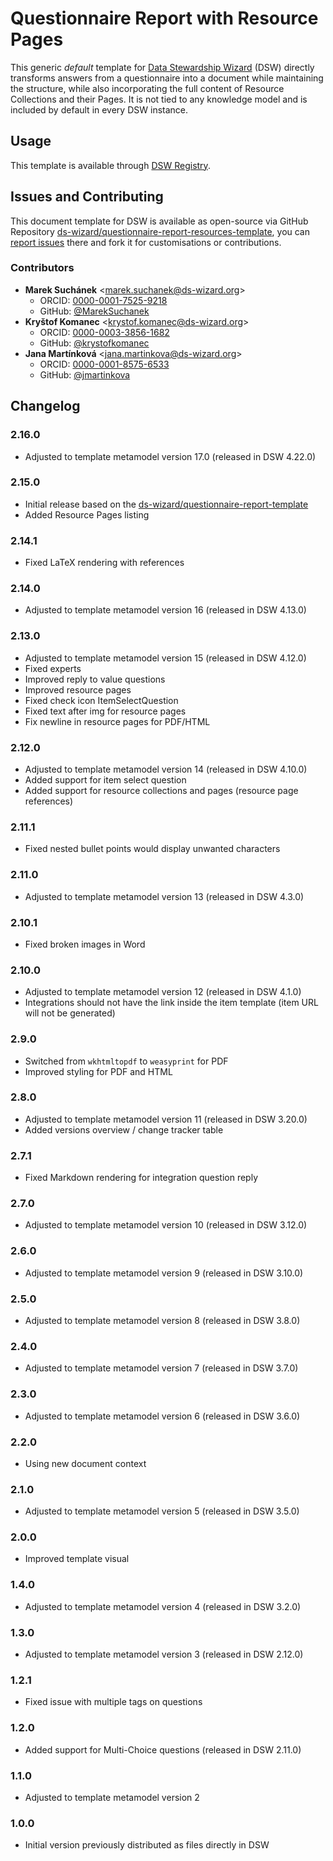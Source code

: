# Questionnaire Report with Resource Pages

This generic *default* template for [Data Stewardship Wizard](https://ds-wizard.org) (DSW) directly transforms answers from a questionnaire into a document while maintaining the structure, while also incorporating the full content of Resource Collections and their Pages. It is not tied to any knowledge model and is included by default in every DSW instance.


## Usage 

This template is available through [DSW Registry](https://registry.ds-wizard.org/templates).


## Issues and Contributing

This document template for DSW is available as open-source via GitHub Repository [ds-wizard/questionnaire-report-resources-template](https://github.com/ds-wizard/questionnaire-report-resources-template), you can [report issues](https://github.com/ds-wizard/questionnaire-report-resources-template/issues) there and fork it for customisations or contributions.


### Contributors

* **Marek Suchánek** <[marek.suchanek@ds-wizard.org](mailto:marek.suchanek@ds-wizard.org)>
  * ORCID: [0000-0001-7525-9218](https://orcid.org/0000-0001-7525-9218)
  * GitHub: [@MarekSuchanek](https://github.com/MarekSuchanek)
* **Kryštof Komanec** <[krystof.komanec@ds-wizard.org](mailto:krystof.komanec@ds-wizard.org)>
  * ORCID: [0000-0003-3856-1682](https://orcid.org/0000-0003-3856-1682)
  * GitHub: [@krystofkomanec](https://github.com/krystofkomanec)
* **Jana Martínková** <[jana.martinkova@ds-wizard.org](mailto:jana.martinkova@ds-wizard.org)>
  * ORCID: [0000-0001-8575-6533](https://orcid.org/0000-0001-8575-6533/)
  * GitHub: [@jmartinkova](https://github.com/jmartinkova)


## Changelog

### 2.16.0

- Adjusted to template metamodel version 17.0 (released in DSW 4.22.0)

### 2.15.0

- Initial release based on the [ds-wizard/questionnaire-report-template](https://github.com/ds-wizard/questionnaire-report-template)
- Added Resource Pages listing

### 2.14.1

- Fixed LaTeX rendering with references

### 2.14.0

- Adjusted to template metamodel version 16 (released in DSW 4.13.0)

### 2.13.0

- Adjusted to template metamodel version 15 (released in DSW 4.12.0)
- Fixed experts
- Improved reply to value questions
- Improved resource pages
- Fixed check icon ItemSelectQuestion
- Fixed text after img for resource pages
- Fix newline in resource pages for PDF/HTML

### 2.12.0

- Adjusted to template metamodel version 14 (released in DSW 4.10.0)
- Added support for item select question
- Added support for resource collections and pages (resource page references)

### 2.11.1

- Fixed nested bullet points would display unwanted characters

### 2.11.0

- Adjusted to template metamodel version 13 (released in DSW 4.3.0)

### 2.10.1

- Fixed broken images in Word

### 2.10.0

- Adjusted to template metamodel version 12 (released in DSW 4.1.0)
- Integrations should not have the link inside the item template (item URL will not be generated)

### 2.9.0

- Switched from `wkhtmltopdf` to `weasyprint` for PDF
- Improved styling for PDF and HTML

### 2.8.0

- Adjusted to template metamodel version 11 (released in DSW 3.20.0)
- Added versions overview / change tracker table

### 2.7.1

- Fixed Markdown rendering for integration question reply

### 2.7.0

- Adjusted to template metamodel version 10 (released in DSW 3.12.0)

### 2.6.0

- Adjusted to template metamodel version 9 (released in DSW 3.10.0)

### 2.5.0

- Adjusted to template metamodel version 8 (released in DSW 3.8.0)

### 2.4.0

- Adjusted to template metamodel version 7 (released in DSW 3.7.0)

### 2.3.0

- Adjusted to template metamodel version 6 (released in DSW 3.6.0)

### 2.2.0

- Using new document context

### 2.1.0

- Adjusted to template metamodel version 5 (released in DSW 3.5.0)

### 2.0.0

- Improved template visual

### 1.4.0

- Adjusted to template metamodel version 4 (released in DSW 3.2.0)

### 1.3.0

- Adjusted to template metamodel version 3 (released in DSW 2.12.0)

### 1.2.1

- Fixed issue with multiple tags on questions

### 1.2.0

- Added support for Multi-Choice questions (released in DSW 2.11.0)

### 1.1.0

- Adjusted to template metamodel version 2

### 1.0.0

- Initial version previously distributed as files directly in DSW
